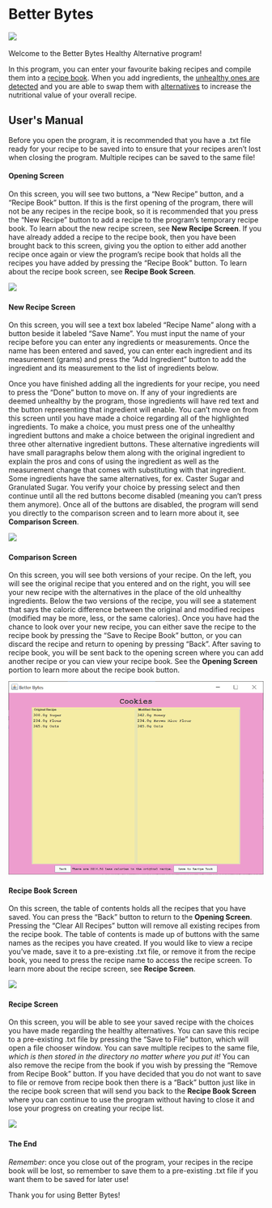 # Better Bytes 

![](C:\Users\chris\OneDrive\Pictures\betterBytesLogo.jpg)

Welcome to the Better Bytes Healthy Alternative program!

In this program, you can enter your favourite baking recipes and compile them into a <u>recipe book</u>. When you add ingredients, the <u>unhealthy ones are detected</u> and you are able to swap them with <u>alternatives</u> to increase the nutritional value of your overall recipe.



## User's Manual



Before you open the program, it is recommended that you have a .txt file ready for your recipe to be saved into to ensure that your recipes aren’t lost when closing the program. Multiple recipes can be saved to the same file!



#### Opening Screen

On this screen, you will see two buttons, a “New Recipe” button, and a “Recipe Book” button. If this is the first opening of the program, there will not be any recipes in the recipe book, so it is recommended that you press the “New Recipe” button to add a recipe to the program’s temporary recipe book. To learn about the new recipe screen, see **New Recipe Screen**. If you have already added a recipe to the recipe book, then you have been brought back to this screen, giving you the option to either add another recipe once again or view the program’s recipe book that holds all the recipes you have added by pressing the “Recipe Book” button. To learn about the recipe book screen, see **Recipe Book Screen**.

![](C:\Users\chris\OneDrive\Pictures\openingScreen.png)



#### New Recipe Screen

On this screen, you will see a text box labeled “Recipe Name” along with a button beside it labeled “Save Name”. You must input the name of your recipe before you can enter any ingredients or measurements. Once the name has been entered and saved, you can enter each ingredient and its measurement (grams) and press the “Add Ingredient” button to add the ingredient and its measurement to the list of ingredients below.

Once you have finished adding all the ingredients for your recipe, you need to press the “Done” button to move on. If any of your ingredients are deemed unhealthy by the program, those ingredients will have red text and the button representing that ingredient will enable. You can’t move on from this screen until you have made a choice regarding all of the highlighted ingredients. To make a choice, you must press one of the unhealthy ingredient buttons and make a choice between the original ingredient and three other alternative ingredient buttons. These alternative ingredients will have small paragraphs below them along with the original ingredient to explain the pros and cons of using the ingredient as well as the measurement change that comes with substituting with that ingredient. Some ingredients have the same alternatives, for ex. Caster Sugar and Granulated Sugar. You verify your choice by pressing select and then continue until all the red buttons become disabled (meaning you can’t press them anymore). Once all of the buttons are disabled, the program will send you directly to the comparison screen and to learn more about it, see **Comparison Screen**.

![](C:\Users\chris\OneDrive\Pictures\newRecipeScreen.png)



#### Comparison Screen

On this screen, you will see both versions of your recipe. On the left, you will see the original recipe that you entered and on the right, you will see your new recipe with the alternatives in the place of the old unhealthy ingredients. Below the two versions of the recipe, you will see a statement that says the caloric difference between the original and modified recipes (modified may be more, less, or the same calories). Once you have had the chance to look over your new recipe, you can either save the recipe to the recipe book by pressing the “Save to Recipe Book” button, or you can discard the recipe and return to opening by pressing “Back”. After saving to recipe book, you will be sent back to the opening screen where you can add another recipe or you can view your recipe book. See the **Opening Screen** portion to learn more about the recipe book button.

![](https://github.com/christineNg1028/Better-Bytes/blob/master/comparisonScreen.png)



#### Recipe Book Screen

On this screen, the table of contents holds all the recipes that you have saved. You can press the “Back” button to return to the **Opening Screen**. Pressing the “Clear All Recipes” button will remove all existing recipes from the recipe book. The table of contents is made up of buttons with the same names as the recipes you have created. If you would like to view a recipe you’ve made, save it to a pre-existing .txt file, or remove it from the recipe book, you need to press the recipe name to access the recipe screen. To learn more about the recipe screen, see **Recipe Screen**.

![](C:\Users\chris\OneDrive\Pictures\recipeBookScreen.png)



#### Recipe Screen

On this screen, you will be able to see your saved recipe with the choices you have made regarding the healthy alternatives. You can save this recipe to a pre-existing .txt file by pressing the “Save to File” button, which will open a file chooser window. You can save multiple recipes to the same file, *which is then stored in the directory no matter where you put it!* You can also remove the recipe from the book if you wish by pressing the “Remove from Recipe Book” button. If you have decided that you do not want to save to file or remove from recipe book then there is a “Back” button just like in the recipe book screen that will send you back to the **Recipe Book Screen** where you can continue to use the program without having to close it and lose your progress on creating your recipe list.

![](C:\Users\chris\OneDrive\Pictures\recipeScreen.png)



#### The End

*Remember*: once you close out of the program, your recipes in the recipe book will be lost, so remember to save them to a pre-existing .txt file if you want them to be saved for later use!

Thank you for using Better Bytes!
